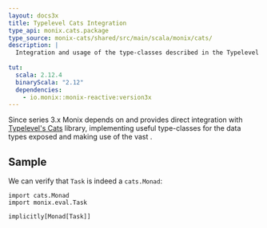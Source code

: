 ```yaml
---
layout: docs3x
title: Typelevel Cats Integration
type_api: monix.cats.package
type_source: monix-cats/shared/src/main/scala/monix/cats/
description: |
  Integration and usage of the type-classes described in the Typelevel Cats library.
  
tut:
  scala: 2.12.4
  binaryScala: "2.12"
  dependencies:
    - io.monix::monix-reactive:version3x
---
```


Since series 3.x Monix depends on and provides direct integration
with [Typelevel's Cats](http://typelevel.org/cats/) library,
implementing useful type-classes for the data types exposed and
making use of the vast .

## Sample

We can verify that `Task` is indeed a `cats.Monad`:

```tut
import cats.Monad
import monix.eval.Task

implicitly[Monad[Task]]
```
